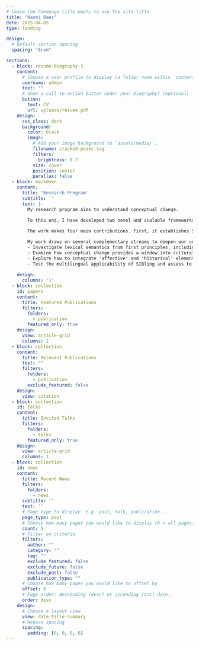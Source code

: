 ```yaml
---
# Leave the homepage title empty to use the site title
title: "Naomi Baes"
date: 2025-04-05
type: landing

design:
  # Default section spacing
  spacing: "6rem"

sections:
  - block: resume-biography-3
    content:
      # Choose a user profile to display (a folder name within `content/authors/`)
      username: admin
      text: ""
      # Show a call-to-action button under your biography? (optional)
      button:
        text: CV
        url: uploads/resume.pdf
    design:
      css_class: dark
      background:
        color: black
        image:
          # Add your image background to `assets/media/`.
          filename: stacked-peaks.svg
          filters:
            brightness: 0.7
          size: cover
          position: center
          parallax: false
  - block: markdown
    content:
      title: 'Research Program'
      subtitle: ''
      text: |-
        My research program aims to understand conceptual change. 
        
        To this end, I have developed two novel and scalable frameworks with my PhD supervisors and international colleagues. "SIBling" is a theoretical linguistic framework that proposes three major dimensions of lexical semantic change. "LSC-Eval" is a three-stage evaluation framework designed to generate synthetic datasets, use them to evaluate change detection methods, and identify the most suitable approach for the dimension and domain of interest. I am currently applying SIBling in the mental health domain to examine how concepts like *schizophrenia* and *autism* have evolved in meaning, and to uncover the social and cultural forces driving this change.

        The work makes four main contributions. First, it establishes SIBling as a theoretical linguistic framework that reduces six main types of lexical semantic change, identified by historical linguists, into three major dimensions of semantic change (SIB) and develops a methodological toolkit to measure them, leveraging techniques from natural language processing and psychology. Second, it harnesses this toolkit to analyze semantic shifts in mental health concepts in large historical text corpora representing discourse from academic psychology and everyday vernacular, providing insights into underlying cultural, political, social, and linguistic trends, such as concept creep, pathologization, and psychiatrization. Third, it lays the groundwork to validate, generalize, and scale the SIBling framework across multiple domains. Finally, it positions SIBling as an invaluable resource for researchers, particularly computational social scientists, aiming to understand and model social and cultural changes in various disciplines (e.g., psychology, law, humanities).

        My work draws on several complementary streams to deepen our understanding of how language mirrors and shapes social cognition, culture, and society:
        - Investigate lexical semantics from first principles, including its structure and foundational mechanisms
        - Examine how conceptual change provides a window into cultural and social dynamics (e.g., concept creep, pathologization, stigmatization)
        - Explore how to integrate 'affective' and 'historical' elements into language models to develop more accurate tools and generative AI systems
        - Test the multilingual applicability of SIBling and assess to what extent the dimensions of LSC vary across cultures and domains
  
    design:
      columns: '1'
  - block: collection
    id: papers
    content:
      title: Featured Publications
      filters:
        folders:
          - publication
        featured_only: true
    design:
      view: article-grid
      columns: 2
  - block: collection
    content:
      title: Relevant Publications
      text: ""
      filters:
        folders:
          - publication
        exclude_featured: false
    design:
      view: citation
  - block: collection
    id: talks
    content:
      title: Invited Talks
      filters:
        folders:
          - talks
        featured_only: true
    design:
      view: article-grid
      columns: 1
  - block: collection
    id: news
    content:
      title: Recent News
      filters:
        folders:
          - news
      subtitle: ''
      text: ''
      # Page type to display. E.g. post, talk, publication...
      page_type: post
      # Choose how many pages you would like to display (0 = all pages)
      count: 5
      # Filter on criteria
      filters:
        author: ""
        category: ""
        tag: ""
        exclude_featured: false
        exclude_future: false
        exclude_past: false
        publication_type: ""
      # Choose how many pages you would like to offset by
      offset: 0
      # Page order: descending (desc) or ascending (asc) date.
      order: desc
    design:
      # Choose a layout view
      view: date-title-summary
      # Reduce spacing
      spacing:
        padding: [0, 0, 0, 0]
---
```

